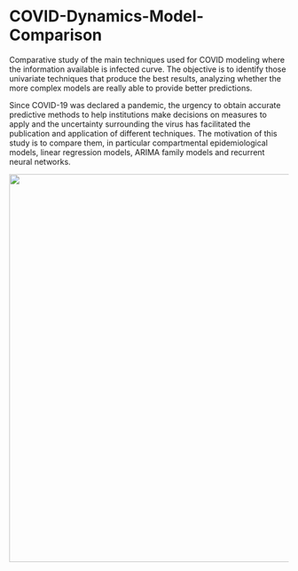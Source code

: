 # COVID-Dynamics-Model-Comparison

Comparative study of the main techniques used for COVID modeling where the information available is infected curve. The objective is to identify those univariate techniques that produce the best results, analyzing whether the more complex models are really able to provide better predictions.

Since COVID-19 was declared a pandemic, the urgency to obtain accurate predictive methods to help institutions make decisions on measures to apply and the uncertainty surrounding the virus has facilitated the publication and application of different techniques. The motivation of this study is to compare them, in particular compartmental epidemiological models, linear regression models, ARIMA family models and recurrent neural networks. 

[<img src="./data/analysis-data/comparison-all-metrics.png" width="700"/>](./data/analysis-data/comparison-all-metrics.png)

